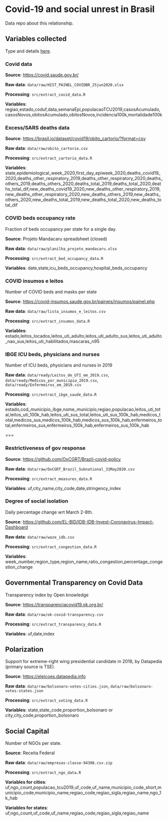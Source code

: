 # Covid-19 and social unrest in Brasil

Data repo about this relationship. 

## Variables collected

Type and details [here](https://docs.google.com/spreadsheets/d/1uqR7Et1E2caMko_nzO1CZFLfgGMHBeDs2rubWdSOx0g/edit?usp=sharing).



### Covid data

**Source**: https://covid.saude.gov.br/ 

**Raw data**: `data/raw/HIST_PAINEL_COVIDBR_25jun2020.xlsx`

**Processing**: `src/extract_covid_data.R`

**Variables**: regiao,estado,coduf,data,semanaEpi,populacaoTCU2019,casosAcumulado,casosNovos,obitosAcumulado,obitosNovos,incidencia100k,mortalidade100k

### Excess/SARS deaths data

**Source**: https://brasil.io/dataset/covid19/obito_cartorio/?format=csv 

**Raw data**: `data/raw/obito_cartorio.csv`

**Processing**: `src/extract_cartorio_data.R`

**Variables**: state,epidemiological_week_2020,first_day_epiweek_2020,deaths_covid19_2020,deaths_other_respiratory_2019,deaths_other_respiratory_2020,deaths_others_2019,deaths_others_2020,deaths_total_2019,deaths_total_2020,deaths_total_dif,new_deaths_covid19_2020,new_deaths_other_respiratory_2019,new_deaths_other_respiratory_2020,new_deaths_others_2019,new_deaths_others_2020,new_deaths_total_2019,new_deaths_total_2020,new_deaths_total_dif

### COVID beds occupancy rate

Fraction of beds occupancy per state for a single day.

**Source**: Projeto Mandacaru spreadsheet (closed)

**Raw data**: `data/raw/planilha_projeto_mandacaru.xlsx`

**Processing**: `src/extract_bed_occupancy_data.R`

**Variables**: date,state,icu_beds_occupancy,hospital_beds_occupancy

### COVID insumos e leitos

Number of COVID beds and masks per state

**Source**: https://covid-insumos.saude.gov.br/paineis/insumos/painel.php

**Raw data**: `data/raw/lista_insumos_e_leitos.csv`

**Processing**: `src/extract_insumos_data.R`

**Variables**: estado,leitos_locados,leitos_uti_adulto,leitos_uti_adulto_sus,leitos_uti_adulto_nao_sus,leitos_uti_habilitados,mascaras_n95

### IBGE ICU beds, physicians and nurses

Number of ICU beds, physicians and nurses in 2019

**Raw data**: `data/ready/Leitos_de_UTI_em_2019.csv`, `data/ready/Medicos_por_municipio_2019.csv`, `data/ready/Enfermeiros_em_2019.csv`

**Processing**: `src/extract_ibge_saude_data.R`

**Variables**: estado,cod_municipio_ibge,nome_municipio,regiao,populacao,leitos_uti_total,leitos_uti_100k_hab,leitos_uti_sus_total,leitos_uti_sus_100k_hab,medicos_total,medicos_sus,medicos_100k_hab,medicos_sus_100k_hab,enfermeiros_total,enfermeiros_sus,enfermeiros_100k_hab,enfermeiros_sus_100k_hab

===

### Restrictiveness of gov response

**Source**: https://github.com/OxCGRT/Brazil-covid-policy 

**Raw data**: `data/raw/OxCGRT_Brazil_Subnational_31May2020.csv`

**Processing**: `src/extract_measures_data.R`

**Variables**: uf,city_name,city_code,date,stringency_index

### Degree of social isolation

Daily percentage change wrt March 2-8th.

**Source**: https://github.com/EL-BID/IDB-IDB-Invest-Coronavirus-Impact-Dashboard 

**Raw data**: `data/raw/waze_idb.csv`

**Processing**: `src/extract_congestion_data.R`

**Variables**: week_number,region_type,region_name,ratio_congestion,percentage_congestion_change

## Governmental Transparency on Covid Data

Transparency index by Open knowledge

**Source**: https://transparenciacovid19.ok.org.br/ 

**Raw data**: `data/raw/ok-covid-transparency.csv`

**Processing**: `src/extract_transparency_data.R`

**Variables**: uf,date,index

## Polarization 

Support for extreme-right wing presidential candidate in 2018, by Datapedia (primary source is TSE).

**Source**: https://eleicoes.datapedia.info 

**Raw data**: `data/raw/bolsonaro-votes-cities.json`, `data/raw/bolsonaro-votes-states.json`

**Processing**: `src/extract_voting_data.R` 

**Variables**: state,state_code,proportion_bolsonaro or city,city_code,proportion_bolsonaro


## Social Capital

Number of NGOs per state. 

**Source**: Receita Federal

**Raw data**: `data/raw/empresas-classe-94308.csv.zip`

**Processing**: `src/extract_ngo_data.R` 

**Variables for cities**: uf,ngo_count,populacao_tcu2019,uf_code,uf_name,municipio_code_short,municipio_code,municipio_name,regiao_code,regiao_sigla,regiao_name,ngo_1k_hab

**Variables for states**: uf,ngo_count,uf_code,uf_name,regiao_code,regiao_sigla,regiao_name